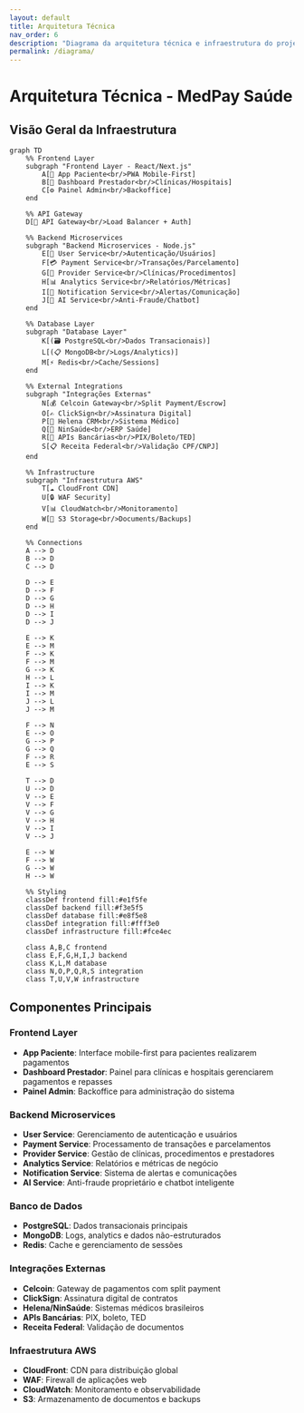 ```yaml
---
layout: default
title: Arquitetura Técnica
nav_order: 6
description: "Diagrama da arquitetura técnica e infraestrutura do projeto MedPay Saúde"
permalink: /diagrama/
---
```


# Arquitetura Técnica - MedPay Saúde

## Visão Geral da Infraestrutura

```mermaid
graph TD
    %% Frontend Layer
    subgraph "Frontend Layer - React/Next.js"
        A[📱 App Paciente<br/>PWA Mobile-First] 
        B[💼 Dashboard Prestador<br/>Clínicas/Hospitais]
        C[⚙️ Painel Admin<br/>Backoffice]
    end

    %% API Gateway
    D[🚪 API Gateway<br/>Load Balancer + Auth]

    %% Backend Microservices
    subgraph "Backend Microservices - Node.js"
        E[👤 User Service<br/>Autenticação/Usuários]
        F[💳 Payment Service<br/>Transações/Parcelamento]
        G[🏥 Provider Service<br/>Clínicas/Procedimentos]
        H[📊 Analytics Service<br/>Relatórios/Métricas]
        I[🔔 Notification Service<br/>Alertas/Comunicação]
        J[🤖 AI Service<br/>Anti-Fraude/Chatbot]
    end

    %% Database Layer
    subgraph "Database Layer"
        K[(🗃️ PostgreSQL<br/>Dados Transacionais)]
        L[(📋 MongoDB<br/>Logs/Analytics)]
        M[⚡ Redis<br/>Cache/Sessions]
    end

    %% External Integrations
    subgraph "Integrações Externas"
        N[💰 Celcoin Gateway<br/>Split Payment/Escrow]
        O[✍️ ClickSign<br/>Assinatura Digital]
        P[🏥 Helena CRM<br/>Sistema Médico]
        Q[🏥 NinSaúde<br/>ERP Saúde]
        R[🏦 APIs Bancárias<br/>PIX/Boleto/TED]
        S[📋 Receita Federal<br/>Validação CPF/CNPJ]
    end

    %% Infrastructure
    subgraph "Infraestrutura AWS"
        T[☁️ CloudFront CDN]
        U[🔒 WAF Security]
        V[📊 CloudWatch<br/>Monitoramento]
        W[💾 S3 Storage<br/>Documents/Backups]
    end

    %% Connections
    A --> D
    B --> D
    C --> D
    
    D --> E
    D --> F
    D --> G
    D --> H
    D --> I
    D --> J
    
    E --> K
    E --> M
    F --> K
    F --> M
    G --> K
    H --> L
    I --> K
    I --> M
    J --> L
    J --> M
    
    F --> N
    E --> O
    G --> P
    G --> Q
    F --> R
    E --> S
    
    T --> D
    U --> D
    V --> E
    V --> F
    V --> G
    V --> H
    V --> I
    V --> J
    
    E --> W
    F --> W
    G --> W
    H --> W

    %% Styling
    classDef frontend fill:#e1f5fe
    classDef backend fill:#f3e5f5
    classDef database fill:#e8f5e8
    classDef integration fill:#fff3e0
    classDef infrastructure fill:#fce4ec

    class A,B,C frontend
    class E,F,G,H,I,J backend
    class K,L,M database
    class N,O,P,Q,R,S integration
    class T,U,V,W infrastructure
```

## Componentes Principais

### **Frontend Layer**
- **App Paciente**: Interface mobile-first para pacientes realizarem pagamentos
- **Dashboard Prestador**: Painel para clínicas e hospitais gerenciarem pagamentos e repasses
- **Painel Admin**: Backoffice para administração do sistema

### **Backend Microservices**
- **User Service**: Gerenciamento de autenticação e usuários
- **Payment Service**: Processamento de transações e parcelamentos
- **Provider Service**: Gestão de clínicas, procedimentos e prestadores
- **Analytics Service**: Relatórios e métricas de negócio
- **Notification Service**: Sistema de alertas e comunicações
- **AI Service**: Anti-fraude proprietário e chatbot inteligente

### **Banco de Dados**
- **PostgreSQL**: Dados transacionais principais
- **MongoDB**: Logs, analytics e dados não-estruturados
- **Redis**: Cache e gerenciamento de sessões

### **Integrações Externas**
- **Celcoin**: Gateway de pagamentos com split payment
- **ClickSign**: Assinatura digital de contratos
- **Helena/NinSaúde**: Sistemas médicos brasileiros
- **APIs Bancárias**: PIX, boleto, TED
- **Receita Federal**: Validação de documentos

### **Infraestrutura AWS**
- **CloudFront**: CDN para distribuição global
- **WAF**: Firewall de aplicações web
- **CloudWatch**: Monitoramento e observabilidade
- **S3**: Armazenamento de documentos e backups